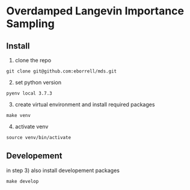 # Overdamped Langevin Importance Sampling


## Install

1) clone the repo 
```
git clone git@github.com:eborrell/mds.git
```

2) set python version
```
pyenv local 3.7.3
```

3) create virtual environment and install required packages
```
make venv
```

4) activate venv
```
source venv/bin/activate
```

## Developement

in step 3) also install developement packages
```
make develop
```
